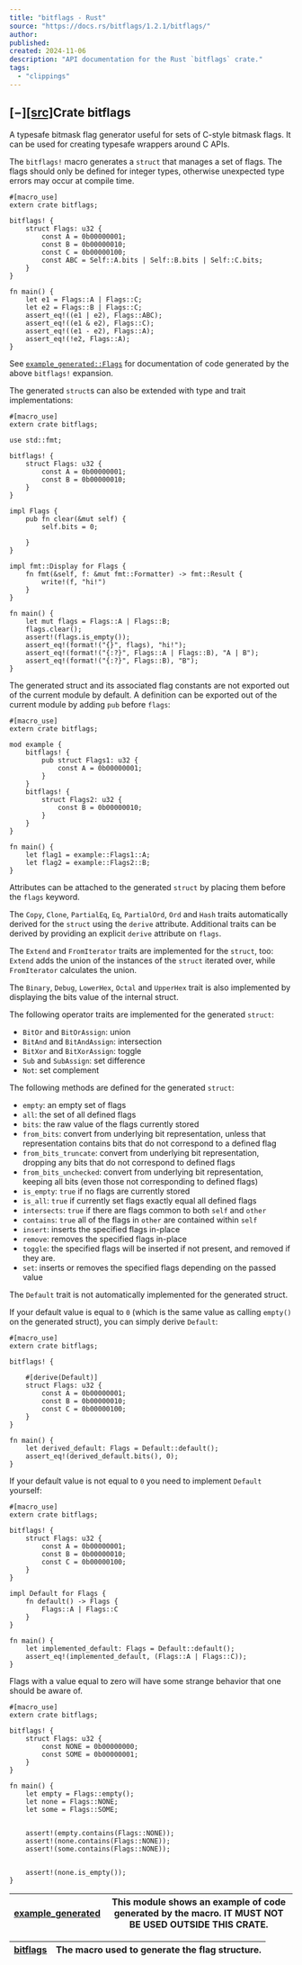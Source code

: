 ```yaml
---
title: "bitflags - Rust"
source: "https://docs.rs/bitflags/1.2.1/bitflags/"
author:
published:
created: 2024-11-06
description: "API documentation for the Rust `bitflags` crate."
tags:
  - "clippings"
---
```

## \[−\][\[src\]](https://docs.rs/src/bitflags/lib.rs.html#11-1430 "goto source code")Crate bitflags

A typesafe bitmask flag generator useful for sets of C-style bitmask flags. It can be used for creating typesafe wrappers around C APIs.

The `bitflags!` macro generates a `struct` that manages a set of flags. The flags should only be defined for integer types, otherwise unexpected type errors may occur at compile time.

```
#[macro_use]
extern crate bitflags;

bitflags! {
    struct Flags: u32 {
        const A = 0b00000001;
        const B = 0b00000010;
        const C = 0b00000100;
        const ABC = Self::A.bits | Self::B.bits | Self::C.bits;
    }
}

fn main() {
    let e1 = Flags::A | Flags::C;
    let e2 = Flags::B | Flags::C;
    assert_eq!((e1 | e2), Flags::ABC);   
    assert_eq!((e1 & e2), Flags::C);     
    assert_eq!((e1 - e2), Flags::A);     
    assert_eq!(!e2, Flags::A);           
}
```

See [`example_generated::Flags`](https://docs.rs/example_generated/struct.Flags.html) for documentation of code generated by the above `bitflags!` expansion.

The generated `struct`s can also be extended with type and trait implementations:

```
#[macro_use]
extern crate bitflags;

use std::fmt;

bitflags! {
    struct Flags: u32 {
        const A = 0b00000001;
        const B = 0b00000010;
    }
}

impl Flags {
    pub fn clear(&mut self) {
        self.bits = 0;  
                        
    }
}

impl fmt::Display for Flags {
    fn fmt(&self, f: &mut fmt::Formatter) -> fmt::Result {
        write!(f, "hi!")
    }
}

fn main() {
    let mut flags = Flags::A | Flags::B;
    flags.clear();
    assert!(flags.is_empty());
    assert_eq!(format!("{}", flags), "hi!");
    assert_eq!(format!("{:?}", Flags::A | Flags::B), "A | B");
    assert_eq!(format!("{:?}", Flags::B), "B");
}
```

The generated struct and its associated flag constants are not exported out of the current module by default. A definition can be exported out of the current module by adding `pub` before `flags`:

```
#[macro_use]
extern crate bitflags;

mod example {
    bitflags! {
        pub struct Flags1: u32 {
            const A = 0b00000001;
        }
    }
    bitflags! {
        struct Flags2: u32 {
            const B = 0b00000010;
        }
    }
}

fn main() {
    let flag1 = example::Flags1::A;
    let flag2 = example::Flags2::B; 
}
```

Attributes can be attached to the generated `struct` by placing them before the `flags` keyword.

The `Copy`, `Clone`, `PartialEq`, `Eq`, `PartialOrd`, `Ord` and `Hash` traits automatically derived for the `struct` using the `derive` attribute. Additional traits can be derived by providing an explicit `derive` attribute on `flags`.

The `Extend` and `FromIterator` traits are implemented for the `struct`, too: `Extend` adds the union of the instances of the `struct` iterated over, while `FromIterator` calculates the union.

The `Binary`, `Debug`, `LowerHex`, `Octal` and `UpperHex` trait is also implemented by displaying the bits value of the internal struct.

The following operator traits are implemented for the generated `struct`:

- `BitOr` and `BitOrAssign`: union
- `BitAnd` and `BitAndAssign`: intersection
- `BitXor` and `BitXorAssign`: toggle
- `Sub` and `SubAssign`: set difference
- `Not`: set complement

The following methods are defined for the generated `struct`:

- `empty`: an empty set of flags
- `all`: the set of all defined flags
- `bits`: the raw value of the flags currently stored
- `from_bits`: convert from underlying bit representation, unless that representation contains bits that do not correspond to a defined flag
- `from_bits_truncate`: convert from underlying bit representation, dropping any bits that do not correspond to defined flags
- `from_bits_unchecked`: convert from underlying bit representation, keeping all bits (even those not corresponding to defined flags)
- `is_empty`: `true` if no flags are currently stored
- `is_all`: `true` if currently set flags exactly equal all defined flags
- `intersects`: `true` if there are flags common to both `self` and `other`
- `contains`: `true` all of the flags in `other` are contained within `self`
- `insert`: inserts the specified flags in-place
- `remove`: removes the specified flags in-place
- `toggle`: the specified flags will be inserted if not present, and removed if they are.
- `set`: inserts or removes the specified flags depending on the passed value

The `Default` trait is not automatically implemented for the generated struct.

If your default value is equal to `0` (which is the same value as calling `empty()` on the generated struct), you can simply derive `Default`:

```
#[macro_use]
extern crate bitflags;

bitflags! {
    
    #[derive(Default)]
    struct Flags: u32 {
        const A = 0b00000001;
        const B = 0b00000010;
        const C = 0b00000100;
    }
}

fn main() {
    let derived_default: Flags = Default::default();
    assert_eq!(derived_default.bits(), 0);
}
```

If your default value is not equal to `0` you need to implement `Default` yourself:

```
#[macro_use]
extern crate bitflags;

bitflags! {
    struct Flags: u32 {
        const A = 0b00000001;
        const B = 0b00000010;
        const C = 0b00000100;
    }
}

impl Default for Flags {
    fn default() -> Flags {
        Flags::A | Flags::C
    }
}

fn main() {
    let implemented_default: Flags = Default::default();
    assert_eq!(implemented_default, (Flags::A | Flags::C));
}
```

Flags with a value equal to zero will have some strange behavior that one should be aware of.

```
#[macro_use]
extern crate bitflags;

bitflags! {
    struct Flags: u32 {
        const NONE = 0b00000000;
        const SOME = 0b00000001;
    }
}

fn main() {
    let empty = Flags::empty();
    let none = Flags::NONE;
    let some = Flags::SOME;

    
    assert!(empty.contains(Flags::NONE));
    assert!(none.contains(Flags::NONE));
    assert!(some.contains(Flags::NONE));

    
    assert!(none.is_empty());
}
```

| [example\_generated](https://docs.rs/example_generated/index.html "bitflags::example_generated mod") | This module shows an example of code generated by the macro. **IT MUST NOT BE USED OUTSIDE THIS CRATE**. |
| --- | --- |

| [bitflags](https://docs.rs/macro.bitflags.html "bitflags::bitflags macro") | The macro used to generate the flag structure. |
| --- | --- |